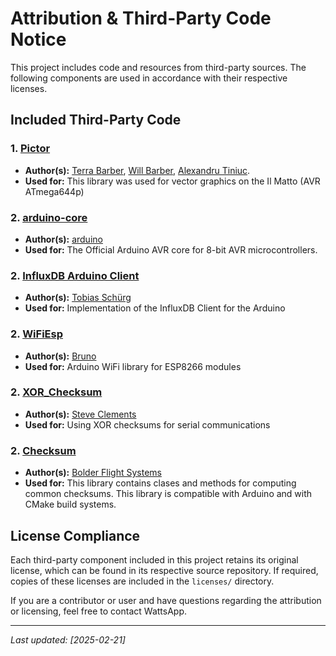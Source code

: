 # Attribution & Third-Party Code Notice

This project includes code and resources from third-party sources. The following components are used in accordance with their respective licenses.

## Included Third-Party Code

### 1. [Pictor](https://github.com/TBTerra/pictor/)
- **Author(s):** [Terra Barber](https://github.com/TBTerra), [Will Barber](https://github.com/WillB97), [Alexandru Tiniuc](https://github.com/tiniuclx).
- **Used for:** This library was used for vector graphics on the Il Matto (AVR ATmega644p)

### 2. [arduino-core](https://github.com/arduino/ArduinoCore-avr/tree/master)
- **Author(s):** [arduino](https://github.com/arduino)
- **Used for:** The Official Arduino AVR core for 8-bit AVR microcontrollers.

### 2. [InfluxDB Arduino Client](https://github.com/tobiasschuerg/InfluxDB-Client-for-Arduino)
- **Author(s):** [Tobias Schürg](https://github.com/tobiasschuerg)
- **Used for:** Implementation of the InfluxDB Client for the Arduino

### 2. [WiFiEsp](https://github.com/bportaluri/WiFiEsp/)
- **Author(s):** [Bruno](https://github.com/bportaluri)
- **Used for:** Arduino WiFi library for ESP8266 modules

### 2. [XOR_Checksum](https://github.com/The-Black-Pig/XOR_checksum/tree/master)
- **Author(s):** [Steve Clements](https://github.com/The-Black-Pig/)
- **Used for:** Using XOR checksums for serial communications

### 2. [Checksum](https://github.com/bolderflight/checksum)
- **Author(s):** [Bolder Flight Systems](https://github.com/bolderflight)
- **Used for:** This library contains clases and methods for computing common checksums. This library is compatible with Arduino and with CMake build systems.



## License Compliance

Each third-party component included in this project retains its original license, which can be found in its respective source repository. If required, copies of these licenses are included in the `licenses/` directory.

If you are a contributor or user and have questions regarding the attribution or licensing, feel free to contact WattsApp.

---

_Last updated: [2025-02-21]_